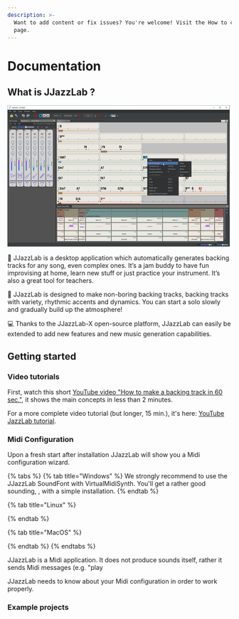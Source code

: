 ```yaml
---
description: >-
  Want to add content or fix issues? You're welcome! Visit the How to contribute
  page.
---
```


# Documentation

## What is JJazzLab ? 

![](.gitbook/assets/jjazzlabscreenshot-w500.png)

🎵 JJazzLab is a desktop application which automatically generates backing tracks for any song, even complex ones. It’s a jam buddy to have fun improvising at home, learn new stuff or just practice your instrument. It’s also a great tool for teachers.  

🎷 JJazzLab is designed to make non-boring backing tracks, backing tracks with variety, rhythmic accents and dynamics. You can start a solo slowly and gradually build up the atmosphere! 

💻 Thanks to the JJazzLab-X open-source platform,  JJazzLab can easily be extended to add new features and new music generation capabilities.   

## Getting started

### Video tutorials

First, watch this short [YouTube video "How to make a backing track in 60 sec."](https://www.youtube.com/watch?v=AkOm8l5Xb1g), it shows the main concepts in less than 2 minutes. 

For a more complete video tutorial \(but longer, 15 min.\), it's here: [YouTube JazzLab tutorial](https://www.youtube.com/watch?v=qEP02JZexEU).

### Midi Configuration

Upon a fresh start after installation JJazzLab will show you a Midi configuration wizard. 

{% tabs %}
{% tab title="Windows" %}
We strongly recommend to use the JJazzLab SoundFont with VirtualMidiSynth.  You'll get a rather good sounding, , with a simple installation.
{% endtab %}

{% tab title="Linux" %}

{% endtab %}

{% tab title="MacOS" %}

{% endtab %}
{% endtabs %}



JJazzLab is a Midi application. It does not produce sounds itself, rather it sends Midi messages \(e.g. "play 

JJazzLab needs to know about your Midi configuration in order to work properly.

### Example projects





